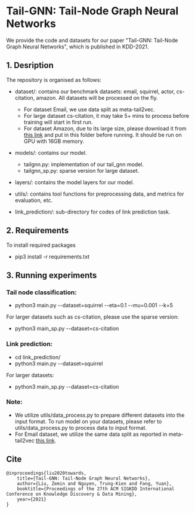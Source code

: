 
# Tail-GNN: Tail-Node Graph Neural Networks 
We provide the code and datasets for our paper "Tail-GNN: Tail-Node Graph Neural Networks", which is published in KDD-2021.


## 1. Desription
The repository is organised as follows:

* dataset/: contains our benchmark datasets: email, squirrel, actor, cs-citation, amazon. All datasets will be processed on the fly. 
  * For dataset Email, we use data split as meta-tail2vec. 
  * For large dataset cs-citation, it may take 5+ mins to process before training will start in first run. 
  * For dataset Amazon, due to its large size, please download it from [this link](https://github.com/pyyush/GraphML) and put in this folder before running. It should be run on GPU with 16GB memory.

* models/: contains our model.
  * tailgnn.py: implementation of our tail_gnn model.
  * tailgnn_sp.py: sparse version for large dataset.

* layers/: contains the model layers for our model.  
* utils/: contains tool functions for preprocessing data, and metrics for evaluation, etc.
* link_prediction/: sub-directory for codes of link prediction task.
  

## 2. Requirements
To install required packages
- pip3 install -r requirements.txt

## 3. Running experiments

### Tail node classification:
- python3 main.py --dataset=squirrel --eta=0.1 --mu=0.001 --k=5
  
For larger datasets such as cs-citation, please use the sparse version:
- python3 main_sp.py --dataset=cs-citation


### Link prediction:
- cd link_prediction/
- python3 main.py --dataset=squirrel 

For larger datasets:
- python3 main_sp.py --dataset=cs-citation


### Note:
- We utilize utils/data_process.py to prepare different datasets into the input format. To run model on your datasets, please refer to utils/data_process.py to process data to input format.
- For Email dataset, we utilize the same data split as reported in meta-tail2vec [this link](https://github.com/shuaiOKshuai/meta-tail2vec).


## Cite

	@inproceedings{liu2020towards,
		title={Tail-GNN: Tail-Node Graph Neural Networks},
		author={Liu, Zemin and Nguyen, Trung-Kien and Fang, Yuan},
		booktitle={Proceedings of the 27th ACM SIGKDD International Conference on Knowledge Discovery & Data Mining},
		year={2021}
	}
